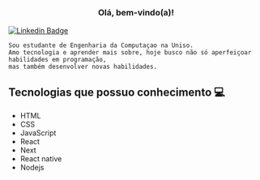 <h3 align="center">  <br>

Olá, bem-vindo(a)!
<br>

</h3>

[![Linkedin Badge](https://img.shields.io/badge/-Linkedin-blue?style=for-the-badge&logo=Linkedin&logoColor=white&link=https://www.linkedin.com/in/samuel-rodrigues-49545316a/)](https://www.linkedin.com/in/samuel-rodrigues-49545316a/)

```
Sou estudante de Engenharia da Computaçao na Uniso.
Amo tecnologia e aprender mais sobre, hoje busco não só aperfeiçoar habilidades em programação,
mas também desenvolver novas habilidades.
```

## Tecnologias que possuo conhecimento 💻

  - HTML
  - CSS
  - JavaScript
  - React
  - Next
  - React native
  - Nodejs
